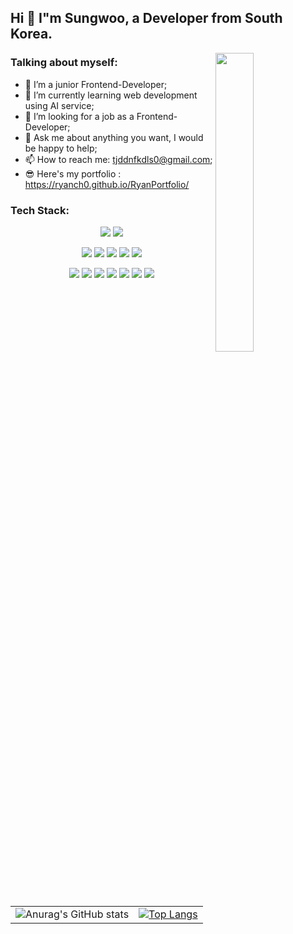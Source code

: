 ## Hi 👋 I"m Sungwoo, a Developer from South Korea.


<img src="https://github.com/Ryanch0/Ryanch0/assets/165358637/e38948f0-66ae-4ecc-95cf-1b40f9087592" style="width: 35%; max-width: 300px; min-width:150px" align="right"/>



### Talking about myself:
- 🔭 I’m a junior Frontend-Developer;
- 🌱 I’m currently learning web development using AI service;
- 🤔 I’m looking for a job as a Frontend-Developer;
- 💬 Ask me about anything you want, I would be happy to help;
- 📫 How to reach me: tjddnfkdls0@gmail.com;
- 😎 Here's my portfolio : https://ryanch0.github.io/RyanPortfolio/
  
  


### Tech Stack:
<p align="center">
<img src="https://img.shields.io/badge/javascript-F7DF1E?style=flat-square&logo=javascript&logoColor=black"/>
<img src="https://img.shields.io/badge/python-3776AB?style=flat-square&logo=python&logoColor=white"/>
</p>
<p align="center">
<img src="https://img.shields.io/badge/node.js-339933?style=flat-square&logo=Node.js&logoColor=white">
<img src="https://img.shields.io/badge/FastAPI-005571?style=flat-square&logo=fastapi"/>
<img src="https://img.shields.io/badge/react-61DAFB?style=flat-square&logo=react&logoColor=black"> 
<img src="https://img.shields.io/badge/mysql-4479A1?style=flat-square&logo=mysql&logoColor=white"> 
<img src="https://img.shields.io/badge/mongoDB-47A248?style=flat-square&logo=MongoDB&logoColor=white">
</p>
<p align="center">
  <img src="https://img.shields.io/badge/amazonaws-232F3E?style=flat-square&logo=amazonaws&logoColor=white"> 
  <img src="https://img.shields.io/badge/express-000000?style=flat-square&logo=express&logoColor=white">
  <img src="https://img.shields.io/badge/Firebase-FFCA28?style=flat-square&logo=firebase&logoColor=black"/>
  <img src="https://img.shields.io/badge/html5-E34F26?style=flat-square&logo=html5&logoColor=white"> 
  <img src="https://img.shields.io/badge/css-1572B6?style=flat-square&logo=css3&logoColor=white"> 
  <img src="https://img.shields.io/badge/jquery-0769AD?style=flat-square&logo=jquery&logoColor=white">
  <img src="https://img.shields.io/badge/styled components-DB7093?style=flat-square&logo=styled-components&logoColor=white""/>
</p>


<table align="center">
  <tr>
    <td>
      <img src="https://github-readme-stats.vercel.app/api?username=ryanch0&show_icons=true&theme=synthwave" alt="Anurag's GitHub stats">
    </td>
    <td>
      <a href="https://github.com/ryanch0/ryanch0">
        <img src="https://github-readme-stats.vercel.app/api/top-langs/?username=ryanch0&layout=compact&theme=dark" alt="Top Langs" >
      </a>
    </td>
  </tr>
</table>
